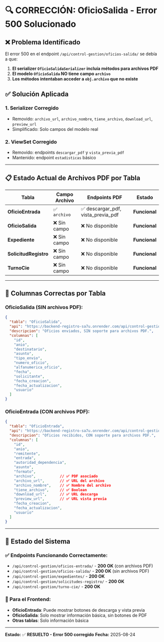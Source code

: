 # 🔍 CORRECCIÓN: OficioSalida - Error 500 Solucionado

## ❌ Problema Identificado

El error 500 en el endpoint `/api/control-gestion/oficios-salida/` se debía a que:

1. **El serializer `OficioSalidaSerializer` incluía métodos para archivos PDF**
2. **El modelo `OficioSalida` NO tiene campo `archivo`**
3. **Los métodos intentaban acceder a `obj.archivo` que no existe**

## ✅ Solución Aplicada

### 1. Serializer Corregido
- Removido: `archivo_url`, `archivo_nombre`, `tiene_archivo`, `download_url`, `preview_url`
- Simplificado: Solo campos del modelo real

### 2. ViewSet Corregido
- Removido: endpoints `descargar_pdf` y `vista_previa_pdf`
- Mantenido: endpoint `estadisticas` básico

---

## 📋 Estado Actual de Archivos PDF por Tabla

| Tabla | Campo Archivo | Endpoints PDF | Estado |
|-------|---------------|---------------|--------|
| **OficioEntrada** | ✅ `archivo` | ✅ descargar_pdf, vista_previa_pdf | **Funcional** |
| **OficioSalida** | ❌ Sin campo | ❌ No disponible | **Funcional** |
| **Expediente** | ❌ Sin campo | ❌ No disponible | **Funcional** |
| **SolicitudRegistro** | ❌ Sin campo | ❌ No disponible | **Funcional** |
| **TurnoCie** | ❌ Sin campo | ❌ No disponible | **Funcional** |

---

## 🎯 Columnas Correctas por Tabla

### OficioSalida (SIN archivos PDF):
```json
{
  "tabla": "OficioSalida",
  "api": "https://backend-registro-sa7u.onrender.com/api/control-gestion/oficios-salida/",
  "descripcion": "Oficios enviados, SIN soporte para archivos PDF.",
  "columnas": [
    "id",
    "anio",
    "destinatario", 
    "asunto",
    "tipo_envio",
    "numero_oficio",
    "alfanumerica_oficio",
    "fecha",
    "solicitante",
    "fecha_creacion",
    "fecha_actualizacion",
    "usuario"
  ]
}
```

### OficioEntrada (CON archivos PDF):
```json
{
  "tabla": "OficioEntrada", 
  "api": "https://backend-registro-sa7u.onrender.com/api/control-gestion/oficios-entrada/",
  "descripcion": "Oficios recibidos, CON soporte para archivos PDF.",
  "columnas": [
    "id",
    "anio",
    "remitente",
    "entrada",
    "autoridad_dependencia",
    "asunto",
    "formato",
    "archivo",           // ✅ PDF asociado
    "archivo_url",       // ✅ URL del archivo
    "archivo_nombre",    // ✅ Nombre del archivo
    "tiene_archivo",     // ✅ Boolean
    "download_url",      // ✅ URL descarga
    "preview_url",       // ✅ URL vista previa
    "fecha_creacion",
    "fecha_actualizacion",
    "usuario"
  ]
}
```

---

## 🚀 Estado del Sistema

### ✅ Endpoints Funcionando Correctamente:
- `/api/control-gestion/oficios-entrada/` - **200 OK** (con archivos PDF)
- `/api/control-gestion/oficios-salida/` - **200 OK** (sin archivos PDF)
- `/api/control-gestion/expedientes/` - **200 OK**
- `/api/control-gestion/solicitudes-registro/` - **200 OK**
- `/api/control-gestion/turno-cie/` - **200 OK**

### 🎯 Para el Frontend:
- **OficioEntrada**: Puede mostrar botones de descarga y vista previa
- **OficioSalida**: Solo mostrar información básica, sin botones de PDF
- **Otras tablas**: Solo información básica

---

**Estado:** ✅ **RESUELTO - Error 500 corregido**
**Fecha:** 2025-08-24
